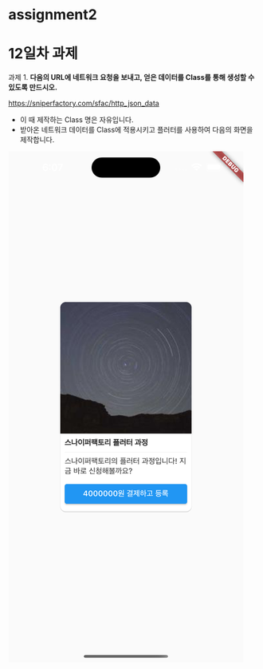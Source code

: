 # assignment2

# 12일차 과제

과제 1. **다음의 URL에 네트워크 요청을 보내고, 얻은 데이터를 Class를 통해 생성할 수 있도록 만드시오.**

https://sniperfactory.com/sfac/http_json_data

- 이 때 제작하는 Class 명은 자유입니다.
- 받아온 네트워크 데이터를 Class에 적용시키고 플러터를 사용하여 다음의 화면을 제작합니다.



![](assets/SimulatorScreenShot.png)